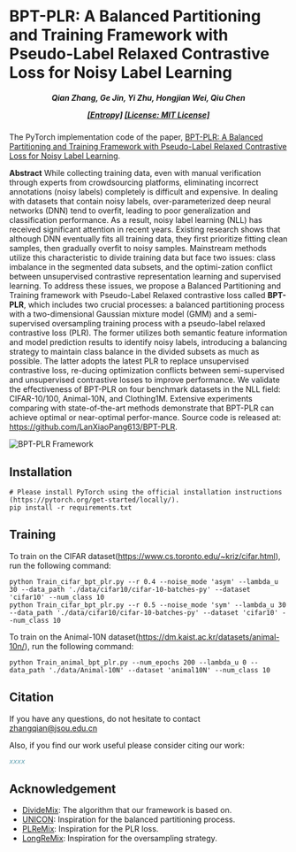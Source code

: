 # BPT-PLR: A Balanced Partitioning and Training Framework with Pseudo-Label Relaxed Contrastive Loss for Noisy Label Learning

<h5 align="center">

*Qian Zhang, Ge Jin, Yi Zhu, Hongjian Wei, Qiu Chen*

[[Entropy]](https://doi.org/xxxx)
[[License: MIT License]](https://github.com/LanXiaoPang613/BPT-PLR/blob/main/LICENSE)

</h5>

The PyTorch implementation code of the paper, [BPT-PLR: A Balanced Partitioning and Training Framework with Pseudo-Label Relaxed Contrastive Loss for Noisy Label Learning](https://doi.org/xxxx).

**Abstract**
While collecting training data, even with manual verification through experts from crowdsourcing platforms, eliminating incorrect annotations (noisy labels) completely is difficult and expensive. In dealing with datasets that contain noisy labels, over-parameterized deep neural networks (DNN) tend to overfit, leading to poor generalization and classification performance. As a result, noisy label learning (NLL) has received significant attention in recent years. Existing research shows that although DNN eventually fits all training data, they first prioritize fitting clean samples, then gradually overfit to noisy samples. Mainstream methods utilize this characteristic to divide training data but face two issues: class imbalance in the segmented data subsets, and the optimi-zation conflict between unsupervised contrastive representation learning and supervised learning. To address these issues, we propose a Balanced Partitioning and Training framework with Pseudo-Label Relaxed contrastive loss called **BPT-PLR**, which includes two crucial processes: a balanced partitioning process with a two-dimensional Gaussian mixture model (GMM) and a semi-supervised oversampling training process with a pseudo-label relaxed contrastive loss (PLR). The former utilizes both semantic feature information and model prediction results to identify noisy labels, introducing a balancing strategy to maintain class balance in the divided subsets as much as possible. The latter adopts the latest PLR to replace unsupervised contrastive loss, re-ducing optimization conflicts between semi-supervised and unsupervised contrastive losses to improve performance. We validate the effectiveness of BPT-PLR on four benchmark datasets in the NLL field: CIFAR-10/100, Animal-10N, and Clothing1M. Extensive experiments comparing with state-of-the-art methods demonstrate that BPT-PLR can achieve optimal or near-optimal perfor-mance. Source code is released at: https://github.com/LanXiaoPang613/BPT-PLR.

![BPT-PLR Framework](./img/framework.tif)

[//]: # (<img src="./img/framework.tif" alt="BPT-PLR Framework" style="margin-left: 10px; margin-right: 50px;"/>)

## Installation

```shell
# Please install PyTorch using the official installation instructions (https://pytorch.org/get-started/locally/).
pip install -r requirements.txt
```

## Training

To train on the CIFAR dataset(https://www.cs.toronto.edu/~kriz/cifar.html), run the following command:

```shell
python Train_cifar_bpt_plr.py --r 0.4 --noise_mode 'asym' --lambda_u 30 --data_path './data/cifar10/cifar-10-batches-py' --dataset 'cifar10' --num_class 10
python Train_cifar_bpt_plr.py --r 0.5 --noise_mode 'sym' --lambda_u 30 --data_path './data/cifar10/cifar-10-batches-py' --dataset 'cifar10' --num_class 10
```

To train on the Animal-10N dataset(https://dm.kaist.ac.kr/datasets/animal-10n/), run the following command:

```shell
python Train_animal_bpt_plr.py --num_epochs 200 --lambda_u 0 --data_path './data/Animal-10N' --dataset 'animal10N' --num_class 10
```


## Citation

If you have any questions, do not hesitate to contact zhangqian@jsou.edu.cn

Also, if you find our work useful please consider citing our work:

```bibtex
xxxx
```

## Acknowledgement

* [DivideMix](https://github.com/LiJunnan1992/DivideMix): The algorithm that our framework is based on.
* [UNICON](https://github.com/nazmul-karim170/UNICON-Noisy-Label): Inspiration for the balanced partitioning process.
* [PLReMix](https://github.com/lxysl/PLReMix): Inspiration for the PLR loss.
* [LongReMix](https://github.com/filipe-research/LongReMix): Inspiration for the oversampling strategy.

